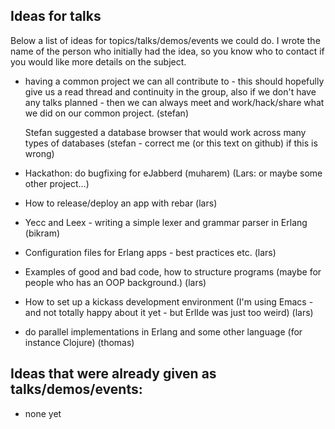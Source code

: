 ## Ideas for talks

Below a list of ideas for topics/talks/demos/events we could do. I
wrote the name of the person who initially had the idea, so you know
who to contact if you would like more details on the subject.

* having a common project we can all contribute to - this should
  hopefully give us a read thread and continuity in the group, also if
  we don't have any talks planned - then we can always meet and
  work/hack/share what we did on our common project. (stefan)

  Stefan suggested a database browser that would work across many types of databases
  (stefan - correct me (or this text on github) if this is wrong)

* Hackathon: do bugfixing for eJabberd (muharem) 
  (Lars: or maybe some other project...)

* How to release/deploy an app with rebar (lars)

* Yecc and Leex - writing a simple lexer and grammar parser in Erlang
  (bikram)

* Configuration files for Erlang apps - best practices etc. (lars)

* Examples of good and bad code, how to structure programs (maybe for
  people who has an OOP background.) (lars)

* How to set up a kickass development environment (I'm using Emacs -
  and not totally happy about it yet - but ErlIde was just too weird)
  (lars)

* do parallel implementations in Erlang and some other language (for
  instance Clojure) (thomas)


## Ideas that were already given as talks/demos/events:

* none yet

